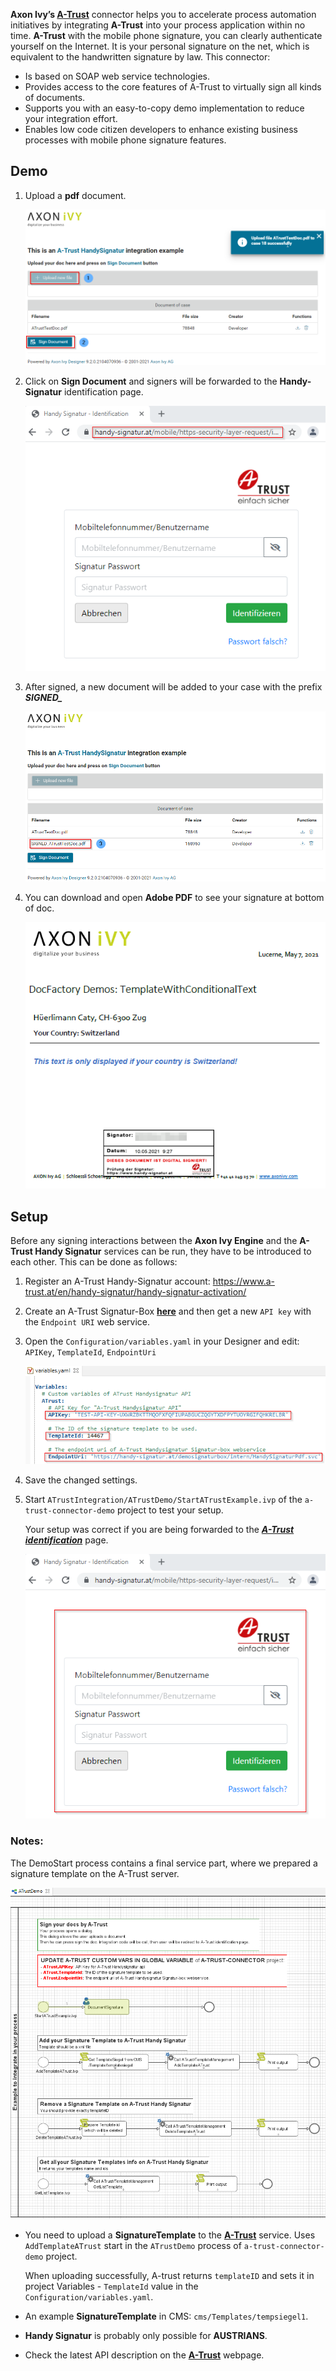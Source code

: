 **Axon Ivy’s [A-Trust](https://www.a-trust.at)** connector helps you to accelerate process automation initiatives by integrating **A-Trust** into your process application within no time. **A-Trust** with the mobile phone signature, you can clearly authenticate yourself on the Internet. It is your personal signature on the net, which is equivalent to the handwritten signature by law. This connector:

*	Is based on SOAP web service technologies.
*	Provides access to the core features of A-Trust to virtually sign all kinds of documents.
*	Supports you with an easy-to-copy demo implementation to reduce your integration effort.
*	Enables low code citizen developers to enhance existing business processes with mobile phone signature features.


## Demo

1. Upload a **pdf** document.

   ![demo-process](doc/images/atrust-upload-doc.png)

2. Click on **Sign Document** and signers will be forwarded to the **Handy-Signatur** identification page.

   ![atrust-signature](doc/images/atrust-handysign-login.png)

3. After signed, a new document will be added to your case with the prefix ***SIGNED_***

   ![atrust-signature-finished](doc/images/atrust-handysign-finished.png)

4. You can download and open **Adobe PDF** to see your signature at bottom of doc.

   ![atrust-doc-signed](doc/images/atrust-doc-signed.png)

## Setup

Before any signing interactions between the **Axon Ivy Engine** and the **A-Trust Handy Signatur** services can be run, they have to be introduced to each other. This can be done as follows:

1. Register an A-Trust Handy-Signatur account: https://www.a-trust.at/en/handy-signatur/handy-signatur-activation/

2. Create an A-Trust Signatur-Box **[here](https://www.a-trust.at/en/handy-signatur/signaturbox)** and then get a new `API key` with the `Endpoint URI` web service.

3. Open the `Configuration/variables.yaml` in your Designer and edit: `APIKey`, `TemplateId`, `EndpointUri`

   ![atrust-key](doc/images/edit-atrust-variable.png)

4. Save the changed settings.

5. Start `ATrustIntegration/ATrustDemo/StartATrustExample.ivp` of the `a-trust-connector-demo` project to test your setup.

      Your setup was correct if you are being forwarded to the ***[A-Trust identification](https://www.handy-signatur.at/mobile/https-security-layer-request/identification.aspx)*** page.

      ![atrust-handysign-auth](doc/images/atrust-handy-sign-auth.png)


### Notes:

The DemoStart process contains a final service part, where we prepared a signature template on the A-Trust server.

   ![atrust-demo-feature](doc/images/atrust-demo-feature.png)

* You need to upload a **SignatureTemplate** to the **[A-Trust](https://www.a-trust.at)** service. Uses `AddTemplateATrust` start in the `ATrustDemo` process of `a-trust-connector-demo` project.

   When uploading successfully, A-trust returns `templateID` and sets it in project Variables - `TemplateId` value in the `Configuration/variables.yaml`.

* An example **SignatureTemplate** in CMS: `cms/Templates/tempsiegel1`.
* **Handy Signatur** is probably only possible for **AUSTRIANS**.
* Check the latest API description on the **[A-Trust](https://www.a-trust.at)** webpage.

